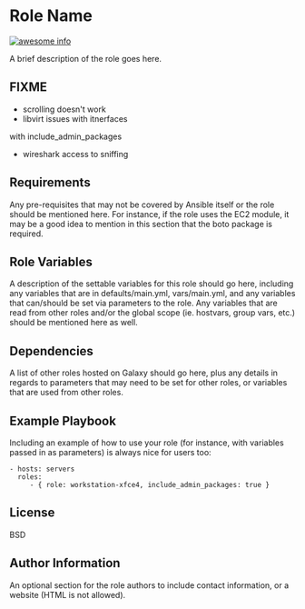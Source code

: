 Role Name
=========
[![awesome info](https://travis-ci.org/moozer/ansible-role-workstation-xfce4.svg?branch=master)](https://travis-ci.org/moozer/ansible-role-workstation-xfce4)


A brief description of the role goes here.


FIXME
-----

* scrolling doesn't work
* libvirt issues with itnerfaces

with include_admin_packages
* wireshark access to sniffing

Requirements
------------

Any pre-requisites that may not be covered by Ansible itself or the role should be mentioned here. For instance, if the role uses the EC2 module, it may be a good idea to mention in this section that the boto package is required.

Role Variables
--------------

A description of the settable variables for this role should go here, including any variables that are in defaults/main.yml, vars/main.yml, and any variables that can/should be set via parameters to the role. Any variables that are read from other roles and/or the global scope (ie. hostvars, group vars, etc.) should be mentioned here as well.

Dependencies
------------

A list of other roles hosted on Galaxy should go here, plus any details in regards to parameters that may need to be set for other roles, or variables that are used from other roles.

Example Playbook
----------------

Including an example of how to use your role (for instance, with variables passed in as parameters) is always nice for users too:

    - hosts: servers
      roles:
         - { role: workstation-xfce4, include_admin_packages: true }
         
         

License
-------

BSD

Author Information
------------------

An optional section for the role authors to include contact information, or a website (HTML is not allowed).
